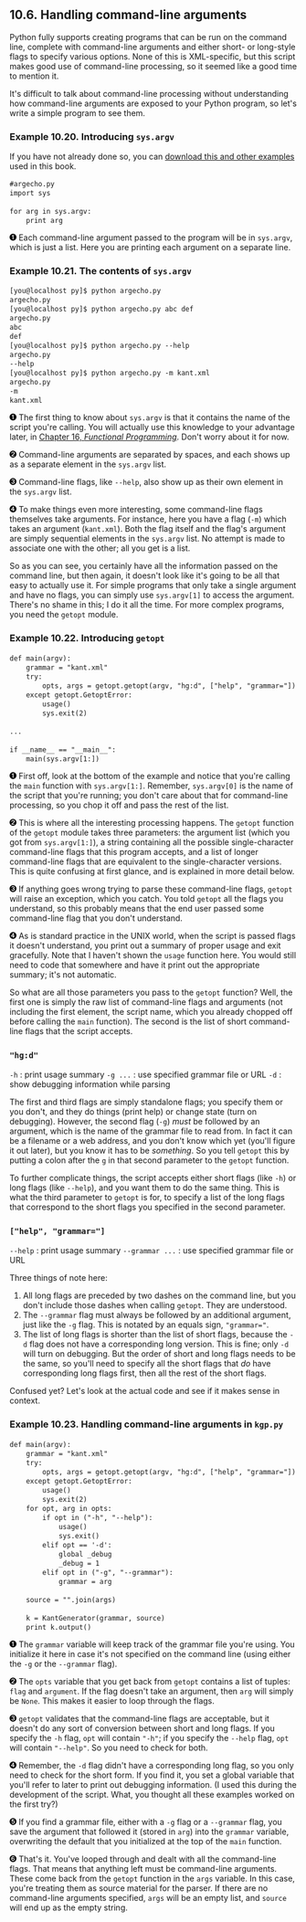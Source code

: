 

10.6. Handling command-line arguments
-------------------------------------

Python fully supports creating programs that can be run on the command
line, complete with command-line arguments and either short- or
long-style flags to specify various options. None of this is
XML-specific, but this script makes good use of command-line processing,
so it seemed like a good time to mention it.

It's difficult to talk about command-line processing without
understanding how command-line arguments are exposed to your Python
program, so let's write a simple program to see them.

### Example 10.20. Introducing `sys.argv`

If you have not already done so, you can [download this and other
examples](http://diveintopython.net/download/diveintopython-examples-5.4.zip "Download example scripts")
used in this book.

    #argecho.py
    import sys

    for arg in sys.argv: 
        print arg



[![1](../images/callouts/1.png)](#kgp.commandline.0.1) Each command-line argument passed to the program will be in `sys.argv`, which is just a list. Here you are printing each argument on a separate line. 

### Example 10.21. The contents of `sys.argv`

    [you@localhost py]$ python argecho.py             
    argecho.py
    [you@localhost py]$ python argecho.py abc def     
    argecho.py
    abc
    def
    [you@localhost py]$ python argecho.py --help      
    argecho.py
    --help
    [you@localhost py]$ python argecho.py -m kant.xml 
    argecho.py
    -m
    kant.xml



[![1](../images/callouts/1.png)](#kgp.commandline.1.1) The first thing to know about `sys.argv` is that it contains the name of the script you're calling. You will actually use this knowledge to your advantage later, in [Chapter 16, *Functional Programming*](../functional_programming/index.html "Chapter 16. Functional Programming"). Don't worry about it for now. 

[![2](../images/callouts/2.png)](#kgp.commandline.1.2) Command-line arguments are separated by spaces, and each shows up as a separate element in the `sys.argv` list. 

[![3](../images/callouts/3.png)](#kgp.commandline.1.3) Command-line flags, like `--help`, also show up as their own element in the `sys.argv` list. 

[![4](../images/callouts/4.png)](#kgp.commandline.1.4) To make things even more interesting, some command-line flags themselves take arguments. For instance, here you have a flag (`-m`) which takes an argument (`kant.xml`). Both the flag itself and the flag's argument are simply sequential elements in the `sys.argv` list. No attempt is made to associate one with the other; all you get is a list. 

So as you can see, you certainly have all the information passed on the
command line, but then again, it doesn't look like it's going to be all
that easy to actually use it. For simple programs that only take a
single argument and have no flags, you can simply use `sys.argv[1]` to
access the argument. There's no shame in this; I do it all the time. For
more complex programs, you need the `getopt` module.

### Example 10.22. Introducing `getopt`

    def main(argv):                         
        grammar = "kant.xml"                 
        try:                                
            opts, args = getopt.getopt(argv, "hg:d", ["help", "grammar="]) 
        except getopt.GetoptError:           
            usage()                          
            sys.exit(2)                     

    ...

    if __name__ == "__main__":
        main(sys.argv[1:])



[![1](../images/callouts/1.png)](#kgp.commandline.2.1) First off, look at the bottom of the example and notice that you're calling the `main` function with `sys.argv[1:]`. Remember, `sys.argv[0]` is the name of the script that you're running; you don't care about that for command-line processing, so you chop it off and pass the rest of the list. 

[![2](../images/callouts/2.png)](#kgp.commandline.2.2) This is where all the interesting processing happens. The `getopt` function of the `getopt` module takes three parameters: the argument list (which you got from `sys.argv[1:]`), a string containing all the possible single-character command-line flags that this program accepts, and a list of longer command-line flags that are equivalent to the single-character versions. This is quite confusing at first glance, and is explained in more detail below. 

[![3](../images/callouts/3.png)](#kgp.commandline.2.3) If anything goes wrong trying to parse these command-line flags, `getopt` will raise an exception, which you catch. You told `getopt` all the flags you understand, so this probably means that the end user passed some command-line flag that you don't understand. 

[![4](../images/callouts/4.png)](#kgp.commandline.2.4) As is standard practice in the UNIX world, when the script is passed flags it doesn't understand, you print out a summary of proper usage and exit gracefully. Note that I haven't shown the `usage` function here. You would still need to code that somewhere and have it print out the appropriate summary; it's not automatic. 

So what are all those parameters you pass to the `getopt` function?
Well, the first one is simply the raw list of command-line flags and
arguments (not including the first element, the script name, which you
already chopped off before calling the `main` function). The second is
the list of short command-line flags that the script accepts.

### `"hg:d"`

`-h`
:   print usage summary
`-g ...`
:   use specified grammar file or URL
`-d`
:   show debugging information while parsing

The first and third flags are simply standalone flags; you specify them
or you don't, and they do things (print help) or change state (turn on
debugging). However, the second flag (`-g`) *must* be followed by an
argument, which is the name of the grammar file to read from. In fact it
can be a filename or a web address, and you don't know which yet (you'll
figure it out later), but you know it has to be *something*. So you tell
`getopt` this by putting a colon after the `g` in that second parameter
to the `getopt` function.

To further complicate things, the script accepts either short flags
(like `-h`) or long flags (like `--help`), and you want them to do the
same thing. This is what the third parameter to `getopt` is for, to
specify a list of the long flags that correspond to the short flags you
specified in the second parameter.

### `["help", "grammar="]`

`--help`
:   print usage summary
`--grammar ...`
:   use specified grammar file or URL

Three things of note here:

1.  All long flags are preceded by two dashes on the command line, but
    you don't include those dashes when calling `getopt`. They are
    understood.
2.  The `--grammar` flag must always be followed by an additional
    argument, just like the `-g` flag. This is notated by an equals
    sign, `"grammar="`.
3.  The list of long flags is shorter than the list of short flags,
    because the `-d` flag does not have a corresponding long version.
    This is fine; only `-d` will turn on debugging. But the order of
    short and long flags needs to be the same, so you'll need to specify
    all the short flags that *do* have corresponding long flags first,
    then all the rest of the short flags.

Confused yet? Let's look at the actual code and see if it makes sense in
context.

### Example 10.23. Handling command-line arguments in `kgp.py`

    def main(argv):                          
        grammar = "kant.xml"                
        try:                                
            opts, args = getopt.getopt(argv, "hg:d", ["help", "grammar="])
        except getopt.GetoptError:          
            usage()                         
            sys.exit(2)                     
        for opt, arg in opts:                
            if opt in ("-h", "--help"):      
                usage()                     
                sys.exit()                  
            elif opt == '-d':                
                global _debug               
                _debug = 1                  
            elif opt in ("-g", "--grammar"): 
                grammar = arg               

        source = "".join(args)               

        k = KantGenerator(grammar, source)
        print k.output()



[![1](../images/callouts/1.png)](#kgp.commandline.3.0) The `grammar` variable will keep track of the grammar file you're using. You initialize it here in case it's not specified on the command line (using either the `-g` or the `--grammar` flag). 

[![2](../images/callouts/2.png)](#kgp.commandline.3.1) The `opts` variable that you get back from `getopt` contains a list of tuples: `flag` and `argument`. If the flag doesn't take an argument, then `arg` will simply be `None`. This makes it easier to loop through the flags. 

[![3](../images/callouts/3.png)](#kgp.commandline.3.2) `getopt` validates that the command-line flags are acceptable, but it doesn't do any sort of conversion between short and long flags. If you specify the `-h` flag, `opt` will contain `"-h"`; if you specify the `--help` flag, `opt` will contain `"--help"`. So you need to check for both. 

[![4](../images/callouts/4.png)](#kgp.commandline.3.3) Remember, the `-d` flag didn't have a corresponding long flag, so you only need to check for the short form. If you find it, you set a global variable that you'll refer to later to print out debugging information. (I used this during the development of the script. What, you thought all these examples worked on the first try?) 

[![5](../images/callouts/5.png)](#kgp.commandline.3.4) If you find a grammar file, either with a `-g` flag or a `--grammar` flag, you save the argument that followed it (stored in `arg`) into the `grammar` variable, overwriting the default that you initialized at the top of the `main` function. 

[![6](../images/callouts/6.png)](#kgp.commandline.3.5) That's it. You've looped through and dealt with all the command-line flags. That means that anything left must be command-line arguments. These come back from the `getopt` function in the `args` variable. In this case, you're treating them as source material for the parser. If there are no command-line arguments specified, `args` will be an empty list, and `source` will end up as the empty string. 

  

